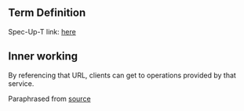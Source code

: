 ## Term Definition

Spec-Up-T link: <a href='https://weboftrust.github.io/WOT-terms/docs/glossary/service-endpoint'>here</a>

## Inner working
By referencing that URL, clients can get to operations provided by that service.

Paraphrased from [source](https://study.com/academy/lesson/what-is-web-service-endpoint-definition-concept.html)